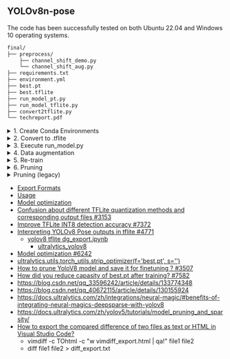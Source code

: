 ## YOLOv8n-pose

The code has been successfully tested on both Ubuntu 22.04 and Windows 10 operating systems.


```bash
final/
├── preprocess/
    ├── channel_shift_demo.py
    └── channel_shift_aug.py
├── requirements.txt
├── environment.yml
├── best.pt
├── best.tflite
├── run_model_pt.py
├── run_model_tflite.py
├── convert2tflite.py
└── techreport.pdf
```


<details><summary>1. Create Conda Environments</summary>

- for pip users

```bash
$ conda env remove -n yuhs1
$ conda create -n yuhs1 python=3.10 -y
$ conda activate yuhs1
$ pip install ultralytics
$ pip install nvidia-pyindex
$ pip install onnx-graphsurgeon
$ pip install -r requirements.txt
```

- for Conda users

```bash
$ conda env create -f environment.yml
```

- for Docker users

```bash

```

</details>


<details><summary>2. Convert to .tflite</summary>

```bash
$ python convert2tflite.py
```

</details>


<details><summary>3. Execute run_model.py</summary>

```bash
# for best.pt inference
$ python run_model_pt.py ./imageList.txt test_data

# for best.tflite inference
$ python run_model_tflite.py ./imageList.txt test_data
```

</details>



<details><summary>4. Data augmentation</summary>

```bash
# ivslab_facial _testing_example_private_final
$ python predict.py

# preprocess
$ fitTest_aug.py
$ channel_shift_aug.py
```

</details>


<details><summary>5. Re-train</summary>

```bash
$ git clone https://github.com/ultralytics/ultralytics.git
```

</details>


<details><summary>6. Pruning</summary>

```bash
$ conda create -n yuhs1_p python=3.10 -y
$ conda activate yuhs1_p
$ pip install ultralytics
$ pip install torch_pruning
$ git clone https://github.com/ultralytics/ultralytics.git
# copy best.pt, args.yaml, facial_f2.yaml from v8_96 to v8_96_pruning
# copy yolov8_pruning to v8_96_pruning (https://github.com/VainF/Torch-Pruning/blob/master/examples/yolov8/yolov8_pruning.py)
$ python yolov8_pruning.py
```

</details>


<details><summary>Pruning (legacy)</summary>

```bash
# https://github.com/VainF/Torch-Pruning/tree/master/examples/yolov8
$ conda create -n yuhs1_p python=3.10 -y
$ conda activate yuhs1_p
$ pip install ultralytics
$ pip install torch_pruning
$ git clone https://github.com/VainF/Torch-Pruning.git
$ mv Torch-Pruning v8_160_pruning
$ cd v8_160_pruning/
$ git clone https://github.com/ultralytics/ultralytics.git 
$ cp examples/yolov8/yolov8_pruning.py ultralytics/
$ cd ultralytics/
$ git checkout 44c7c3514d87a5e05cfb14dba5a3eeb6eb860e70    # for compatibility

# move from new to old
$ git clone https://github.com/ultralytics/ultralytics.git

>> ultralytics/nn/modules/ (new to old)
>> ultralytics/utils/ (new to old)
>> copy ultralytics/yolo/cfg/ to ultralytics/cfg/ (in old)
>> replace ultralytics/nn/modules.py -> ultralytics/nn/modules/__init__.py (in old)
>> revise args.yaml

# revise
## 1. ERROR ##
  File "/home/wish/anaconda3/envs/yuhs1_p/lib/python3.10/site-packages/torch_pruning/_helpers.py", line 91, in __call__
    new_idxs = [ _HybridIndex(idx=i.idx + self.offset[0], root_idx=i.root_idx) for i in idxs]
  File "/home/wish/anaconda3/envs/yuhs1_p/lib/python3.10/site-packages/torch_pruning/_helpers.py", line 91, in <listcomp>
    new_idxs = [ _HybridIndex(idx=i.idx + self.offset[0], root_idx=i.root_idx) for i in idxs]
IndexError: list index out of range
## 1. SOL ##
line 90-100 (add try, except)
        try:
            if self.reverse == True:
                new_idxs = [ _HybridIndex(idx=i.idx + self.offset[0], root_idx=i.root_idx) for i in idxs]
            else:
                new_idxs = [
                    _HybridIndex(idx = i.idx - self.offset[0], root_idx=i.root_idx)
                    for i in idxs
                    if (i.idx >= self.offset[0] and i.idx < self.offset[1])
                ]
        except:
            new_idxs = idxs
## 2. ERROR ##
  File "/home/wish/anaconda3/envs/yuhs1_p/lib/python3.10/site-packages/torch_pruning/pruner/importance.py", line 205, in __call__
    local_imp = local_imp[idxs]
IndexError: index 768 is out of bounds for dimension 0 with size 384
## 2. SOL ##
                try:
                    local_imp = local_imp[idxs]
                except:
                    pass

                    try:
                        w = layer.weight.data[idxs]
                    except:
                        pass
```

</details>


- [Export Formats](https://docs.ultralytics.com/modes/export/#export-formats)
- [Usage](https://docs.ultralytics.com/integrations/tflite/#usage)
- [Model optimization](https://www.tensorflow.org/lite/performance/model_optimization)
- [Confusion about different TFLite quantization methods and corresponding output files #3153](https://github.com/ultralytics/ultralytics/issues/3153)
- [Improve TFLite INT8 detection accuracy #7372](https://github.com/ultralytics/ultralytics/pull/7372)
- [Interpreting YOLOv8 Pose outputs in tflite #4771](https://github.com/ultralytics/ultralytics/issues/4771)
    - [yolov8 tflite dg_export.ipynb](https://colab.research.google.com/drive/1yjCEwwFuMKvFJceSDfyWrUWOSfvLlPjl?usp=sharing#scrollTo=v_QB06rnjz9e)
        - [ultralytics_yolov8](https://github.com/DeGirum/ultralytics_yolov8)
- [Model optimization #6242](https://github.com/ultralytics/ultralytics/issues/6242)
- [ultralytics.utils.torch_utils.strip_optimizer(f='best.pt', s='')](https://docs.ultralytics.com/reference/utils/torch_utils/#ultralytics.utils.torch_utils.strip_optimizer)
- [How to prune YoloV8 model and save it for finetuning ? #3507](https://github.com/ultralytics/ultralytics/issues/3507)
- [How did you reduce capasity of best.pt after training? #7582](https://github.com/ultralytics/yolov5/issues/7582)
- https://blog.csdn.net/qq_33596242/article/details/133774348
- https://blog.csdn.net/qq_40672115/article/details/130155924
- https://docs.ultralytics.com/zh/integrations/neural-magic/#benefits-of-integrating-neural-magics-deepsparse-with-yolov8
- https://docs.ultralytics.com/zh/yolov5/tutorials/model_pruning_and_sparsity/
- [How to export the compared difference of two files as text or HTML in Visual Studio Code?](https://stackoverflow.com/questions/68464878/how-to-export-the-compared-difference-of-two-files-as-text-or-html-in-visual-stu)
    - vimdiff -c TOhtml -c "w vimdiff_export.html | qa!" file1 file2
    - diff file1 file2 > diff_export.txt
